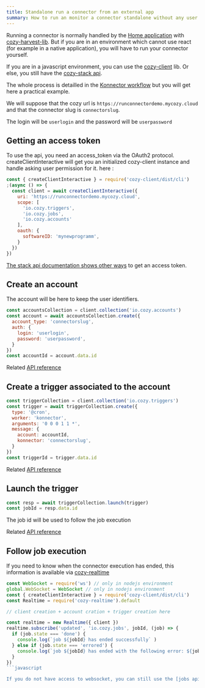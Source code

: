 ```yaml
---
title: Standalone run a connector from an external app
summary: How to run an monitor a connector standalone without any user setup
---
```


Running a connector is normally handled by the [Home application](https://github.com/cozy/cozy-home)
with [cozy-harvest-lib](https://github.com/cozy/cozy-libs/tree/master/packages/cozy-harvest-lib).
But if you are in an environment which cannot use react (for example in a native application), you will have to run your connector
yourself.

If you are in a javascript environment, you can use the [cozy-client](/cozy-client/getting-started/) lib.
Or else, you still have the [cozy-stack api](/cozy-stack/#reference).

The whole process is detailled in the [Konnector workflow](/cozy-stack/konnectors-workflow/) but
you will get here a practical example.

We will suppose that the cozy url is `https://runconnectordemo.mycozy.cloud` and that the
connector slug is `connectorslug`.

The login will be `userlogin` and the password will be `userpassword`

## Getting an access token

To use the api, you need an access_token via the OAuth2 protocol. createClientInteractive will get
you an initialized cozy-client instance and handle asking user permission for it.
here :

```javascript
const { createClientInteractive } = require('cozy-client/dist/cli')
;(async () => {
  const client = await createClientInteractive({
    uri: 'https://runconnectordemo.mycozy.cloud',
    scope: [
      'io.cozy.triggers',
      'io.cozy.jobs',
      'io.cozy.accounts'
    ],
    oauth: {
      softwareID: 'mynewprogramm',
    }
  })
})
```

[The stack api documentation shows other ways](/cozy-stack/auth/#how-to-register-the-application_1)
to get an access token.

## Create an account

The account will be here to keep the user identifiers.

```javascript
const accountsCollection = client.collection('io.cozy.accounts')
const account = await accountsCollection.create({
  account_type: 'connectorslug',
  auth: {
    login: 'userlogin',
    password: 'userpassword',
  }
})
const accountId = account.data.id
```

Related [API reference](/cozy-stack/data-system/#create-a-document)

## Create a trigger associated to the account

```javascript
const triggerCollection = client.collection('io.cozy.triggers')
const trigger = await triggerCollection.create({
  type: '@cron',
  worker: 'konnector',
  arguments: '0 0 0 1 1 *',
  message: {
    account: accountId,
    konnector: 'connectorslug',
  }
})
const triggerId = trigger.data.id
```

Related [API reference](/cozy-stack/jobs/#triggers)

## Launch the trigger

```javascript
const resp = await triggerCollection.launch(trigger)
const jobId = resp.data.id
```

The job id will be used to follow the job execution

Related [API reference](/cozy-stack/jobs/#triggers)

## Follow job execution

If you need to know when the connector execution has ended, this information is available via
[cozy-realtime](/cozy-realtime/)


```javascript
const WebSocket = require('ws') // only in nodejs environment
global.WebSocket = WebSocket // only in nodejs environment
const { createClientInteractive } = require('cozy-client/dist/cli')
const Realtime = require('cozy-realtime').default

// client creation + account cration + trigger creation here

const realtime = new Realtime({ client })
realtime.subscribe('updated', 'io.cozy.jobs', jobId, (job) => {
  if (job.state === 'done') {
    console.log(`job ${jobId} has ended successfully` )
  } else if (job.state === 'errored') {
    console.log(`job ${jobId} has ended with the following error: ${job.error}` )
  }
})
```javascript

If you do not have access to websocket, you can still use the [jobs api](/cozy-stack/jobs/#get-jobsjob-id) to poll the job state
